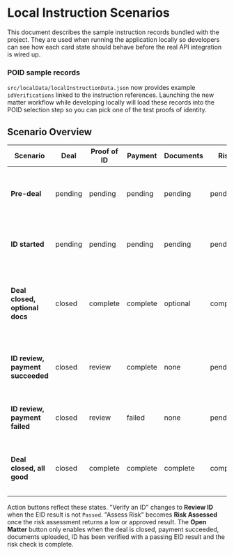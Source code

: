 # Local Instruction Scenarios

This document describes the sample instruction records bundled with the project.
They are used when running the application locally so developers can see how each
card state should behave before the real API integration is wired up.

### POID sample records

`src/localData/localInstructionData.json` now provides example `idVerifications`
linked to the instruction references. Launching the new matter workflow while
developing locally will load these records into the POID selection step so you
can pick one of the test proofs of identity.

## Scenario Overview

| Scenario | Deal | Proof of ID | Payment | Documents | Risk | Notes |
|---------|------|------------|---------|-----------|------|-------|
| **Pre-deal** | pending | pending | pending | pending | pending | Deal pitched but nothing else completed |
| **ID started** | pending | pending | pending | pending | pending | Proof of ID received but EID check not run |
| **Deal closed, optional docs** | closed | complete | complete | optional | complete | All mandatory checks complete. Docs optional but provided |
| **ID review, payment succeeded** | closed | review | complete | none | pending | EID flagged for manual review, payment processed |
| **ID review, payment failed** | closed | review | failed | none | pending | Payment failed and ID requires review |
| **Deal closed, all good** | closed | complete | complete | complete | complete | Everything complete – Open Matter becomes available |

Action buttons reflect these states. "Verify an ID" changes to **Review ID** when
the EID result is not `Passed`. "Assess Risk" becomes **Risk Assessed** once the
risk assessment returns a low or approved result. The **Open Matter** button only
enables when the deal is closed, payment succeeded, documents uploaded, ID has
been verified with a passing EID result and the risk check is complete.